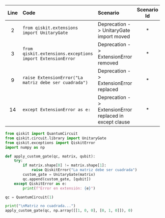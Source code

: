 | Line | Code | Scenario | Scenario Id | Reference | Artifact | Refactoring |
| :--: | :--- | :------- | :---------: | :-------: | :------- | :---------- |
| 2 | `from qiskit.extensions import UnitaryGate` | Deprecation -> UnitaryGate import moved | * | internal | qiskit.extensions.UnitaryGate | `from qiskit.circuit.library import UnitaryGate` |
| 3 | `from qiskit.extensions.exceptions import ExtensionError` | Deprecation -> ExtensionError removed | * | internal | qiskit.extensions.exceptions.ExtensionError | `from qiskit.exceptions import QiskitError` |
| 9 | `raise ExtensionError("La matriz debe ser cuadrada")` | Deprecation -> ExtensionError replaced | * | internal | ExtensionError | `raise QiskitError("La matriz debe ser cuadrada")` |
| 14 | `except ExtensionError as e:` | Deprecation -> ExtensionError replaced in except clause | * | internal | ExtensionError | `except QiskitError as e:` |

```python
from qiskit import QuantumCircuit
from qiskit.circuit.library import UnitaryGate
from qiskit.exceptions import QiskitError
import numpy as np

def apply_custom_gate(qc, matrix, qubit):
    try:
        if matrix.shape[0] != matrix.shape[1]:
            raise QiskitError("La matriz debe ser cuadrada")
        custom_gate = UnitaryGate(matrix)
        qc.append(custom_gate, [qubit])
    except QiskitError as e:
        print(f"Error en extensión: {e}")

qc = QuantumCircuit(1)

print("\nMatriz no cuadrada...")
apply_custom_gate(qc, np.array([[1, 0, 0], [0, 1, 0]]), 0)
```
